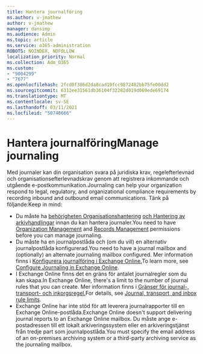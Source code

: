 ```yaml
---
title: Hantera journalföring
ms.author: v-jmathew
author: v-jmathew
manager: dansimp
ms.audience: Admin
ms.topic: article
ms.service: o365-administration
ROBOTS: NOINDEX, NOFOLLOW
localization_priority: Normal
ms.collection: Adm_O365
ms.custom:
- "9004299"
- "7677"
ms.openlocfilehash: 2fcd0f386d2da8cad19fcc9872482bb75fe00dd2
ms.sourcegitcommit: 6312ee31561db36104f32282d019d069ede69174
ms.translationtype: MT
ms.contentlocale: sv-SE
ms.lasthandoff: 03/11/2021
ms.locfileid: "50748666"
---
```

# <a name="manage-journaling"></a><span data-ttu-id="85a06-102">Hantera journalföring</span><span class="sxs-lookup"><span data-stu-id="85a06-102">Manage journaling</span></span>

<span data-ttu-id="85a06-103">Med journaler kan din organisation svara på juridiska krav, regelefterlevnad och organisationsefterlevnadskrav genom att registrera inkommande och utgående e-postkommunikation.</span><span class="sxs-lookup"><span data-stu-id="85a06-103">Journaling can help your organization respond to legal, regulatory, and organizational compliance requirements by recording inbound and outbound email communications.</span></span> <span data-ttu-id="85a06-104">Tänk på följande:</span><span class="sxs-lookup"><span data-stu-id="85a06-104">Keep in mind:</span></span>

* <span data-ttu-id="85a06-105">Du måste ha [behörigheten Organisationshantering](https://go.microsoft.com/fwlink/?linkid=2115259) [och Hantering av arkivhandlingar](https://go.microsoft.com/fwlink/?linkid=2115469) innan du kan hantera journaler.</span><span class="sxs-lookup"><span data-stu-id="85a06-105">You need to have [Organization Management](https://go.microsoft.com/fwlink/?linkid=2115259) and [Records Management](https://go.microsoft.com/fwlink/?linkid=2115469) permissions before you can manage journaling.</span></span>
* <span data-ttu-id="85a06-106">Du måste ha en journalpostlåda och (om du vill) en alternativ journalpostlåda konfigurerad.</span><span class="sxs-lookup"><span data-stu-id="85a06-106">You need to have a journal mailbox and (optionally) an alternate journaling mailbox configured.</span></span> <span data-ttu-id="85a06-107">Mer information finns i [Konfigurera journalföring i Exchange Online.](https://go.microsoft.com/fwlink/?linkid=2115260)</span><span class="sxs-lookup"><span data-stu-id="85a06-107">To learn more, see [Configure Journaling in Exchange Online](https://go.microsoft.com/fwlink/?linkid=2115260).</span></span>
* <span data-ttu-id="85a06-108">I Exchange Online finns det en gräns för antalet journalregler som du kan skapa.</span><span class="sxs-lookup"><span data-stu-id="85a06-108">In Exchange Online, there's a limit to the number of journal rules that you can create.</span></span> <span data-ttu-id="85a06-109">Mer information finns i [Gränser för journal-, transport- och inkorgsregel.](https://go.microsoft.com/fwlink/?linkid=2115261)</span><span class="sxs-lookup"><span data-stu-id="85a06-109">For details, see [Journal, transport, and inbox rule limits](https://go.microsoft.com/fwlink/?linkid=2115261).</span></span>
* <span data-ttu-id="85a06-110">Exchange Online har inte stöd för att leverera journalrapporter till en Exchange Online-postlåda.</span><span class="sxs-lookup"><span data-stu-id="85a06-110">Exchange Online doesn't support delivering journal reports to an Exchange Online mailbox.</span></span> <span data-ttu-id="85a06-111">Du måste ange e-postadressen till ett lokalt arkiveringssystem eller en arkiveringstjänst från tredje part som journalpostlåda.</span><span class="sxs-lookup"><span data-stu-id="85a06-111">You must specify the email address of an on-premises archiving system or a third-party archiving service as the journaling mailbox.</span></span>
